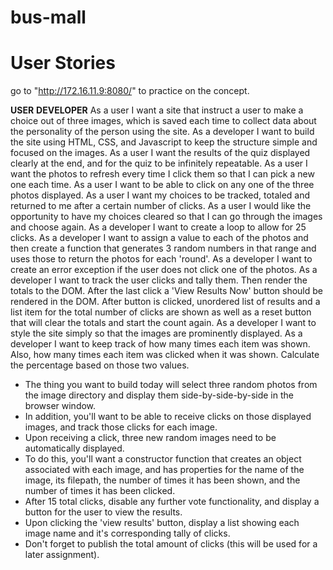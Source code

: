 # bus-mall
# User Stories
go to "http://172.16.11.9:8080/" to practice on the concept.

**USER**
**DEVELOPER**
As a user I want a site that instruct a user to make a choice out of three images, which is saved each time to collect data about the personality of the person using the site.
As a developer I want to build the site using HTML, CSS, and Javascript to keep the structure simple and focused on the images.
As a user I want the results of the quiz displayed clearly at the end, and for the quiz to be infinitely repeatable.
As a user I want the photos to refresh every time I click them so that I can pick a new one each time.
As a user I want to be able to click on any one of the three photos displayed.
As a user I want my choices to be tracked, totaled and returned to me after a certain number of clicks.
As a user I would like the opportunity to have my choices cleared so that I can go through the images and choose again.
As a developer I want to create a loop to allow for 25 clicks.
As a developer I want to assign a value to each of the photos and then create a function that generates 3 random numbers in that range and uses those to return the photos for each 'round'.
As a developer I want to create an error exception if the user does not click one of the photos.
As a developer I want to track the user clicks and tally them. Then render the totals to the DOM.
After the last click a 'View Results Now' button should be rendered in the DOM.
After button is clicked, unordered list of results and a list item for the total number of clicks are shown as well as a reset button that will clear the totals and start the count again.
As a developer I want to style the site simply so that the images are prominently displayed.
As a developer I want to keep track of how many times each item was shown. Also, how many times each item was clicked when it was shown. Calculate the percentage based on those two values.

- The thing you want to build today will select three random photos from the image directory and display them side-by-side-by-side in the browser window.
- In addition, you'll want to be able to receive clicks on those displayed images, and track those clicks for each image.
- Upon receiving a click, three new random images need to be automatically displayed.
- To do this, you'll want a constructor function that creates an object associated with each image, and has properties for the name of the image, its filepath, the number of times it has been shown, and the number of times it has been clicked.
- After 15 total clicks, disable any further vote functionality, and display a button for the user to view the results.
- Upon clicking the 'view results' button, display a list showing each image name and it's corresponding tally of clicks.
- Don't forget to publish the total amount of clicks (this will be used for a later assignment).
